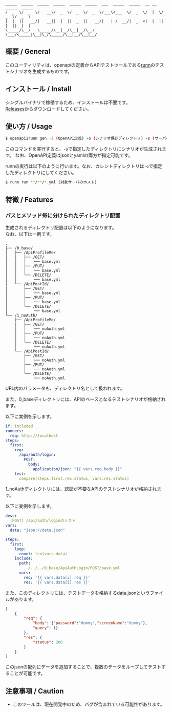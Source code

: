 ```
_____  _____  _____  _____  _____  _____  ___  _____  _____  __ __  _____  _____ 
/  _  \/  _  \/   __\/  _  \/  _  \/  _  \/___\<___  \/  _  \/  |  \/  _  \/  _  \
|  |  ||   __/|   __||  |  ||  _  ||   __/|   | /  __/|  _  <|  |  ||  |  ||  |  |
\_____/\__/   \_____/\__|__/\__|__/\__/   \___/<_____|\__|\_/\_____/\__|__/\__|__/
```

## 概要 / General

このユーティリティは、openapiの定義からAPIテストツールである[runn](https://github.com/k1LoW/runn)のテストシナリオを生成するものです。

## インストール / Install

シングルバイナリで稼働するため、インストールは不要です。  
[Releases](https://github.com/calloc134/openapi2runn)からダウンロードしてください。

## 使い方 / Usage

```bash
$ openapi2runn gen -i (OpenAPI定義) -o (シナリオ保存ディレクトリ) -s (サーバのホスト)
```

このコマンドを実行すると、`-o`で指定したディレクトリにシナリオが生成されます。
なお、OpenAPI定義はjsonとyamlの両方が指定可能です。

runnの実行は以下のように行います。なお、カレントディレクトリは`-o`で指定したディレクトリにしてください。

```bash
$ runn run **/**/*.yml (対象サーバのホスト)
```

## 特徴 / Features

### パスとメソッド毎に分けられたディレクトリ配置

生成されるディレクトリ配置は以下のようになります。  
なお、以下は一例です。

```
.
├── /0_base/
│   ├── /ApiProfileMe/
|   |   ├── /GET/
│   │   │   └── base.yml
│   │   ├── /PUT/
│   │   │   └── base.yml
│   │   └── /DELETE/
│   │       └── base.yml
│   └── /ApiPostId/
|       ├── /GET/
│       │   └── base.yml
│       ├── /PUT/
│       │   └── base.yml
│       └── /DELETE/
│           └── base.yml
└── /1_noAuth/
    ├── /ApiProfileMe/
    |   ├── /GET/
    │   │   └── noAuth.yml
    │   ├── /PUT/
    │   │   └── noAuth.yml
    │   └── /DELETE/
    │       └── noAuth.yml
    └── /ApiPostId/
        ├── /GET/
        │   └── noAuth.yml
        ├── /PUT/
        │   └── noAuth.yml
        └── /DELETE/
            └── noAuth.yml
``` 
URL内のパラメータも、ディレクトリ名として扱われます。

また、0_baseディレクトリには、APIのベースとなるテストシナリオが格納されます。

以下に実例を示します。
    
```yaml
if: included
runners:
  req: http://localhost
steps:
  first:
    req:
      /api/auth/login:
        POST:
          body: 
            application/json: "{{ vars.req.body }}"
    test:
      compare(steps.first.res.status, vars.res.status)
```

1_noAuthディレクトリには、認証が不要なAPIのテストシナリオが格納されます。

以下に実例を示します。
    
```yaml
desc:
  (POST) /api/auth/loginのテスト
vars:
  data: "json://data.json"

steps:
  first:
    loop: 
      count: len(vars.data)
    include:
      path:
        ../../../0_base/ApiAuthLogin/POST/base.yml
      vars:
        req: '{{ vars.data[i].req }}'
        res: '{{ vars.data[i].res }}'
```
また、このディレクトリには、テストデータを格納するdata.jsonというファイルがあります。

```json
[
    {
        "req": {
            "body": {"password":"dummy","screenName":"dummy"},
            "query": {}
        },
        "res": {
            "status": 200
        }
    }
]
```
このjsonの配列にデータを追加することで、複数のデータをループしてテストすることが可能です。

## 注意事項 / Caution

- このツールは、現在開発中のため、バグが含まれている可能性があります。













